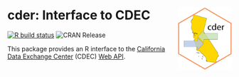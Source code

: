 # cder: Interface to CDEC <a href='https://github.com/mkoohafkan/cder'><img src='man/figures/logo.png' align="right" height="139" /></a>


<!-- badges: start -->
[![R build status](https://github.com/mkoohafkan/cder/workflows/R-CMD-check/badge.svg)](https://github.com/mkoohafkan/cder/actions)
![CRAN Release](https://www.r-pkg.org/badges/version-last-release/cder)
<!-- badges: end -->

This package provides an R interface to the 
[California Data Exchange Center](https://cdec.water.ca.gov/)
(CDEC) [Web API](https://cdec.water.ca.gov/dynamicapp/wsSensorData). 

